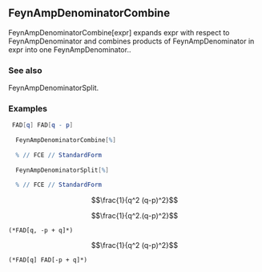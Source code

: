 ##  FeynAmpDenominatorCombine 

FeynAmpDenominatorCombine[expr] expands expr with respect to FeynAmpDenominator and combines products of FeynAmpDenominator in expr into one FeynAmpDenominator..

###  See also 

FeynAmpDenominatorSplit.

###  Examples 

```mathematica
 FAD[q] FAD[q - p] 
  
  FeynAmpDenominatorCombine[%] 
  
  % // FCE // StandardForm 
  
  FeynAmpDenominatorSplit[%] 
  
  % // FCE // StandardForm
```

$$\frac{1}{q^2 (q-p)^2}$$

$$\frac{1}{q^2.(q-p)^2}$$

```
(*FAD[q, -p + q]*)
```

$$\frac{1}{q^2 (q-p)^2}$$

```
(*FAD[q] FAD[-p + q]*)
```